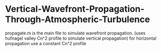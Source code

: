 # Vertical-Wavefront-Propagation-Through-Atmospheric-Turbulence
propagate.m is the main file to simulate wavefront propagation. (uses hufnagel valley Cn^2 profile to simulate vertical propagation)
for horizontal propagation use a constant Cn^2 profile
